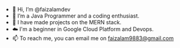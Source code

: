 - 👋 Hi, I’m @faizalamdev
- 👀 I’m a Java Programmer and a coding enthusiast.
- 🌱 I have made projects on the MERN stack.
- ☁️ I'm a beginner in Google Cloud Platform and Devops.
- 📫 To reach me, you can email me on faizalam9883@gmail.com

<!---
faizalam5552/faizalam5552 is a ✨ special ✨ repository because its `README.md` (this file) appears on your GitHub profile.
You can click the Preview link to take a look at your changes.
--->
